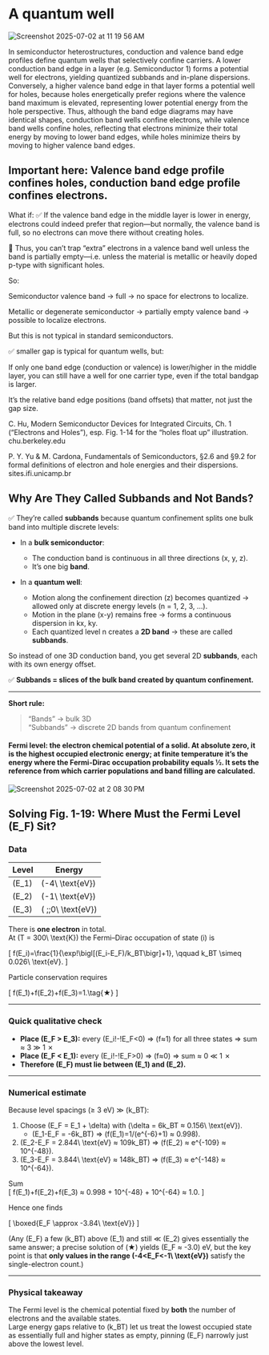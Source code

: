 # A quantum well

![Screenshot 2025-07-02 at 11 19 56 AM](https://github.com/user-attachments/assets/948b84b3-3a78-4690-b4db-d982bbdf1a04)


In semiconductor heterostructures, conduction and valence band edge profiles define quantum wells that selectively confine carriers. A lower conduction band edge in a layer (e.g. Semiconductor 1) forms a potential well for electrons, yielding quantized subbands and in-plane dispersions. Conversely, a higher valence band edge in that layer forms a potential well for holes, because holes energetically prefer regions where the valence band maximum is elevated, representing lower potential energy from the hole perspective. Thus, although the band edge diagrams may have identical shapes, conduction band wells confine electrons, while valence band wells confine holes, reflecting that electrons minimize their total energy by moving to lower band edges, while holes minimize theirs by moving to higher valence band edges.

## Important here: Valence band edge profile confines holes, conduction band edge profile confines electrons.

What if:
✅ If the valence band edge in the middle layer is lower in energy, electrons could indeed prefer that region—but normally, the valence band is full, so no electrons can move there without creating holes.

🚫 Thus, you can’t trap “extra” electrons in a valence band well unless the band is partially empty—i.e. unless the material is metallic or heavily doped p-type with significant holes.

So:

Semiconductor valence band → full → no space for electrons to localize.

Metallic or degenerate semiconductor → partially empty valence band → possible to localize electrons.

But this is not typical in standard semiconductors.

✅ smaller gap is typical for quantum wells, but:

If only one band edge (conduction or valence) is lower/higher in the middle layer, you can still have a well for one carrier type, even if the total bandgap is larger.

It’s the relative band edge positions (band offsets) that matter, not just the gap size.

C. Hu, Modern Semiconductor Devices for Integrated Circuits, Ch. 1 (“Electrons and Holes”), esp. Fig. 1-14 for the “holes float up” illustration. 
chu.berkeley.edu

P. Y. Yu & M. Cardona, Fundamentals of Semiconductors, §2.6 and §9.2 for formal definitions of electron and hole energies and their dispersions. 
sites.ifi.unicamp.br

## Why Are They Called Subbands and Not Bands?

✅ They’re called **subbands** because quantum confinement splits one bulk band into multiple discrete levels:

- In a **bulk semiconductor**:
  - The conduction band is continuous in all three directions (x, y, z).
  - It’s one big **band**.

- In a **quantum well**:
  - Motion along the confinement direction (z) becomes quantized → allowed only at discrete energy levels (n = 1, 2, 3, …).
  - Motion in the plane (x-y) remains free → forms a continuous dispersion in kx, ky.
  - Each quantized level n creates a **2D band** → these are called **subbands**.

So instead of one 3D conduction band, you get several 2D **subbands**, each with its own energy offset.

✅ **Subbands = slices of the bulk band created by quantum confinement.**

---

**Short rule:**

> “Bands” → bulk 3D  
> “Subbands” → discrete 2D bands from quantum confinement
> 
#### Fermi level: the electron chemical potential of a solid. At absolute zero, it is the highest occupied electronic energy; at finite temperature it’s the energy where the Fermi-Dirac occupation probability equals ½. It sets the reference from which carrier populations and band filling are calculated.
![Screenshot 2025-07-02 at 2 08 30 PM](https://github.com/user-attachments/assets/6c96b532-a583-4986-afa8-15ac8570f75c)


## Solving Fig. 1-19:  Where Must the Fermi Level \(E_F\) Sit?

### Data
| Level | Energy |
|-------|--------|
| \(E_1\) | \(-4\ \text{eV}\) |
| \(E_2\) | \(-1\ \text{eV}\) |
| \(E_3\) | \( \;\;0\ \text{eV}\) |

There is **one electron** in total.  
At \(T = 300\ \text{K}\) the Fermi–Dirac occupation of state \(i\) is  

\[
f(E_i)=\frac{1}{\exp\!\bigl[(E_i-E_F)/k_BT\bigr]+1},
\qquad k_BT \simeq 0.026\ \text{eV}.
\]

Particle conservation requires  

\[
f(E_1)+f(E_2)+f(E_3)=1.\tag{★}
\]

---

### Quick qualitative check  

* **Place \(E_F > E_3\):** every \(E_i\!-\!E_F<0\) ⇒ \(f≈1\) for all three states ⇒ sum ≈ 3 ≫ 1 ✗  
* **Place \(E_F < E_1\):** every \(E_i\!-\!E_F>0\) ⇒ \(f≈0\) ⇒ sum ≈ 0 ≪ 1 ✗  
* **Therefore \(E_F\) must lie between \(E_1\) and \(E_2\).**

---

### Numerical estimate  

Because level spacings (≥ 3 eV) ≫ \(k_BT\):

1.  Choose \(E_F = E_1 + \delta\) with \(\delta = 6k_BT ≈ 0.156\ \text{eV}\).  
    * \(E_1-E_F = -6k_BT\) ⇒ \(f(E_1)=1/(e^{-6}+1) ≈ 0.998\).  
2.  \(E_2-E_F = 2.844\ \text{eV} ≈ 109k_BT\) ⇒ \(f(E_2) ≈ e^{-109} ≈ 10^{-48}\).  
3.  \(E_3-E_F = 3.844\ \text{eV} ≈ 148k_BT\) ⇒ \(f(E_3) ≈ e^{-148} ≈ 10^{-64}\).

Sum  
\[
f(E_1)+f(E_2)+f(E_3) ≈ 0.998 + 10^{-48} + 10^{-64} ≈ 1.0.
\]

Hence one finds  

\[
\boxed{E_F \approx -3.84\ \text{eV}}
\]

(Any \(E_F\) a few \(k_BT\) above \(E_1\) and still ≪ \(E_2\) gives essentially the same answer; a precise solution of (★) yields \(E_F ≈ -3.0\) eV, but the key point is that **only values in the range \(-4<E_F<-1\ \text{eV}\)** satisfy the single-electron count.)

---

### Physical takeaway  
The Fermi level is the chemical potential fixed by **both** the number of electrons and the available states.  
Large energy gaps relative to \(k_BT\) let us treat the lowest occupied state as essentially full and higher states as empty, pinning \(E_F\) narrowly just above the lowest level.


